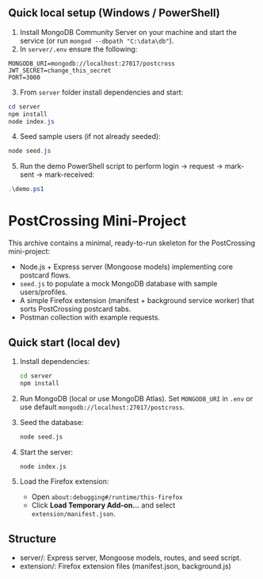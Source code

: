 

## Quick local setup (Windows / PowerShell)

1. Install MongoDB Community Server on your machine and start the service (or run `mongod --dbpath "C:\data\db"`).
2. In `server/.env` ensure the following:
```
MONGODB_URI=mongodb://localhost:27017/postcross
JWT_SECRET=change_this_secret
PORT=3000
```
3. From `server` folder install dependencies and start:
```powershell
cd server
npm install
node index.js
```
4. Seed sample users (if not already seeded):
```powershell
node seed.js
```
5. Run the demo PowerShell script to perform login → request → mark-sent → mark-received:
```powershell
.\demo.ps1
```


# PostCrossing Mini-Project

This archive contains a minimal, ready-to-run skeleton for the PostCrossing mini-project:
- Node.js + Express server (Mongoose models) implementing core postcard flows.
- `seed.js` to populate a mock MongoDB database with sample users/profiles.
- A simple Firefox extension (manifest + background service worker) that sorts PostCrossing postcard tabs.
- Postman collection with example requests.

## Quick start (local dev)

1. Install dependencies:
   ```bash
   cd server
   npm install
   ```

2. Run MongoDB (local or use MongoDB Atlas). Set `MONGODB_URI` in `.env` or use default `mongodb://localhost:27017/postcross`.

3. Seed the database:
   ```bash
   node seed.js
   ```

4. Start the server:
   ```bash
   node index.js
   ```

5. Load the Firefox extension:
   - Open `about:debugging#/runtime/this-firefox`
   - Click **Load Temporary Add-on...** and select `extension/manifest.json`.

## Structure

- server/: Express server, Mongoose models, routes, and seed script.
- extension/: Firefox extension files (manifest.json, background.js)


